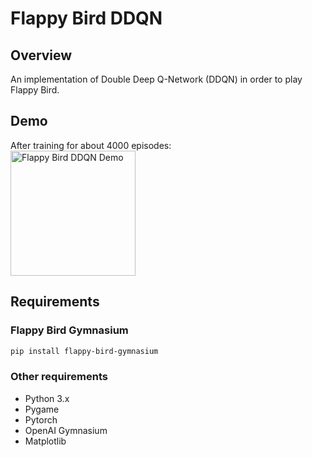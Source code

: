 # Flappy Bird DDQN 

## Overview

An implementation of Double Deep Q-Network (DDQN) in order to play Flappy Bird.

## Demo
After training for about 4000 episodes:<br>
<img src="demo.gif" alt="Flappy Bird DDQN Demo" width="200"/>


## Requirements
### Flappy Bird Gymnasium

```bash
pip install flappy-bird-gymnasium
```

### Other requirements

- Python 3.x
- Pygame
- Pytorch
- OpenAI Gymnasium
- Matplotlib
